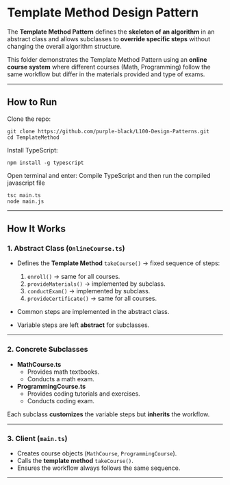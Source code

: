 # Template Method Design Pattern

The **Template Method Pattern** defines the **skeleton of an algorithm** in an abstract class and allows subclasses to **override specific steps** without changing the overall algorithm structure.

This folder demonstrates the Template Method Pattern using an **online course system** where different courses (Math, Programming) follow the same workflow but differ in the materials provided and type of exams.

---

##  How to Run

Clone the repo:

```
git clone https://github.com/purple-black/L100-Design-Patterns.git
cd TemplateMethod
```

Install TypeScript:

```
npm install -g typescript
```

Open terminal and enter:
Compile TypeScript and then run the compiled javascript file

```
tsc main.ts
node main.js
```

---

## How It Works

### 1. **Abstract Class (`OnlineCourse.ts`)**
- Defines the **Template Method** `takeCourse()` → fixed sequence of steps:
  1. `enroll()` → same for all courses.
  2. `provideMaterials()` → implemented by subclass.
  3. `conductExam()` → implemented by subclass.
  4. `provideCertificate()` → same for all courses.

- Common steps are implemented in the abstract class.
- Variable steps are left **abstract** for subclasses.

---

### 2. **Concrete Subclasses**
- **MathCourse.ts**
  - Provides math textbooks.
  - Conducts a math exam.
- **ProgrammingCourse.ts**
  - Provides coding tutorials and exercises.
  - Conducts coding exam.

Each subclass **customizes** the variable steps but **inherits** the workflow.

---

### 3. **Client (`main.ts`)**
- Creates course objects (`MathCourse`, `ProgrammingCourse`).
- Calls the **template method** `takeCourse()`.
- Ensures the workflow always follows the same sequence.

---






